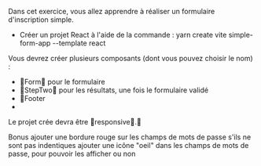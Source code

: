 Dans cet exercice, vous allez apprendre à réaliser un formulaire d'inscription simple.

- Créer un projet React à l'aide de la commande :
yarn create vite simple-form-app --template react

Vous devrez créer plusieurs composants (dont vous pouvez choisir le nom) :

- Form pour le formulaire
- StepTwo pour les résultats, une fois le formulaire validé
- Footer
- 
Le projet crée devra être responsive.

Bonus
ajouter une bordure rouge sur les champs de mots de passe s'ils ne sont pas indentiques
ajouter une icône "oeil" dans les champs de mots de passe, pour pouvoir les afficher ou non

